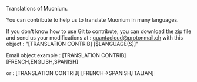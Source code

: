 Translations of Muonium.

You can contribute to help us to translate Muonium in many languages.

If you don't know how to use Git to contribute, you can download the zip file and send us your modifications at : quantacloud@protonmail.ch with this object : "[TRANSLATION CONTRIB] [$LANGUAGE(S)]"

Email object example : [TRANSLATION CONTRIB] [FRENCH,ENGLISH,SPANISH]

or : [TRANSLATION CONTRIB] [FRENCH->SPANISH,ITALIAN]
